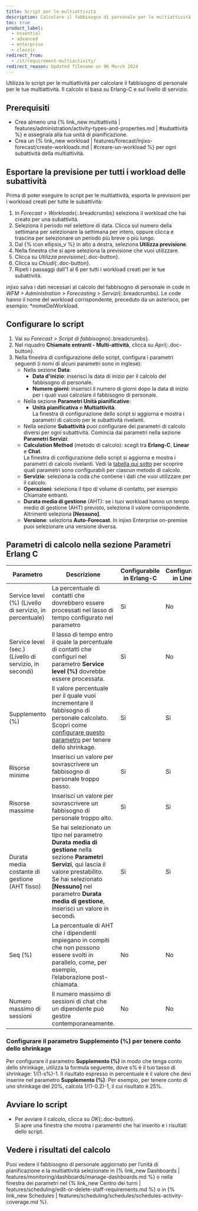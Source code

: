 ```yaml
---
title: Script per le multiattività
description: Calcolare il fabbisogno di personale per le multiattività.
toc: true
product_label:
  - essential
  - advanced
  - enterprise
  - classic
redirect_from:
  - /it/requirement-multiactivity/
redirect_reason: Updated filename on 06 March 2024
---
```


Utilizza lo script per le multiattività per calcolare il fabbisogno di personale per le tue multiattività. Il calcolo si basa su Erlang-C e sul livello di servizio.

## Prerequisiti

- Crea almeno una {% link_new multiattività | features/administration/activity-types-and-properties.md | #subattività %} e assegnala alla tua unità di pianificazione.
- Crea un {% link_new workload | features/forecast/injixo-forecast/create-workloads.md | #creare-un-workload %} per ogni subattività della multiattività.

## Esportare la previsione per tutti i workload delle subattività

Prima di poter eseguire lo script per le multiattività, esporta le previsioni per i workload creati per tutte le subattività:

1. In _Forecast > Workloads_{:.breadcrumbs} seleziona il workload che hai creato per una subattività.
2. Seleziona il periodo nel selettore di data. Clicca sul numero della settimana per selezionare la settimana per intero, oppure clicca e trascina per selezionare un periodo più breve o più lungo.
3. Dal {% icon ellipsis_v %} in alto a destra, seleziona **Utilizza previsione**.
4. Nella finestra che si apre seleziona la previsione che vuoi utilizzare.
5. Clicca su _Utilizza previsione_{:.doc-button}.
6. Clicca su _Chiudi_{:.doc-button}.
7. Ripeti i passaggi dall’1 al 6 per tutti i workload creati per le tue subattività.

injixo salva i dati necessari al calcolo del fabbisogno di personale in code in _WFM > Administration > Forecasting > Servizi_{:.breadcrumbs}. Le code hanno il nome del workload corrispondente, preceduto da un asterisco, per esempio: *nomeDelWorkload.

## Configurare lo script

1. Vai su _Forecast > Script di fabbisogno_{:.breadcrumbs}.
2. Nel riquadro **Chiamate entranti - Multi-attività**, clicca su _Apri_{:.doc-button}.  
3. Nella finestra di configurazione dello script, configura i parametri seguenti (i nomi di alcuni parametri sono in inglese):
   - Nella sezione **Data**:
     - **Data d'inizio**: inserisci la data di inizio per il calcolo del fabbisogno di personale.
     - **Numero giorni**: inserisci il numero di giorni dopo la data di inizio per i quali vuoi calcolare il fabbisogno di personale.
   - Nella sezione **Parametri Unità pianificative**:
     - **Unità pianificativa** e **Multiattività**.<br>
     La finestra di configurazione dello script si aggiorna e mostra i parametri di calcolo per le subattività rivelanti.
   - Nella sezione **Subattività** puoi configurare dei parametri di calcolo diversi per ogni subattività. Comincia dai parametri nella sezione **Parametri Servizi**:
    - **Calculation Method** (metodo di calcolo): scegli tra **Erlang-C**, **Linear** e **Chat**.<br>La finestra di configurazione dello script si aggiorna e mostra i parametri di calcolo rivelanti. Vedi la [tabella qui sotto](#parametri-di-calcolo-nella-sezione-parametri-erlang-c) per scoprire quali parametri sono configurabili per ciascun metodo di calcolo.
    - **Servizio**: seleziona la coda che contiene i dati che vuoi utilizzare per il calcolo.
    - **Operazioni**: seleziona il tipo di volume di contatto, per esempio Chiamate entranti.
    - **Durata media di gestione** (AHT): se i tuoi workload hanno un tempo medio di gestione (AHT) previsto, seleziona il valore corrispondente. Altrimenti seleziona **[Nessuno]**.
    - **Versione**: seleziona **Auto-Forecast**. In injixo Enterprise on-premise puoi selezionare una versione diversa.

## Parametri di calcolo nella sezione Parametri Erlang C

| Parametro                         | Descrizione                                                                                                            | Configurabile in Erlang-C | Configurabile in Linear | Configurabile in Chat |
| --------------------------------- | -------------------------------------------------------------------------------------------------------------------------------------------------------------------------------------------------------------------------- | -------- |--------  | -------- |
| Service level (%) (Livello di servizio, in percentuale)             | La percentuale di contatti che dovrebbero essere processati nel lasso di tempo configurato nel parametro                                                                                                                                                                    | Sì | No | Sì |
| Service level (sec.) (Livello di servizio, in secondi)            | Il lasso di tempo entro il quale la percentuale di contatti che configuri nel parametro **Service level (%)** dovrebbe essere processata.                                                                                                                                                                                            | Sì | No | Sì |
| Supplemento (%)                         | Il valore percentuale per il quale vuoi incrementare il fabbisogno di personale calcolato. Scopri come [configurare questo parametro](#configurare-il-parametro-supplemento--per-tenere-conto-dello-shrinkage) per tenere dello shrinkage. | Sì | Sì | Sì |
| Risorse minime            | Inserisci un valore per sovrascrivere un fabbisogno di personale troppo basso.                                                                                                                                                                                                                                                     | Sì | Sì | Sì |
| Risorse massime            | Inserisci un valore per sovrascrivere un fabbisogno di personale troppo alto.                              | Sì | Sì | Sì |
| Durata media costante di gestione (AHT fisso) | Se hai selezionato un tipo nel parametro **Durata media di gestione** nella sezione **Parametri Servizi**, qui lascia il valore prestabilito.<br> Se hai selezionato **[Nessuno]** nel parametro **Durata media di gestione**, inserisci un valore in secondi.                                 | Sì | Sì | Sì |
| Seq (%)                  | La percentuale di AHT che i dipendenti impiegano in compiti che non possono essere svolti in parallelo, come, per esempio, l’elaborazione post-chiamata.                                                                                                                                                                                                                                                                                   | No | No | Sì |
| Numero massimo di sessioni                          | Il numero massimo di sessioni di chat che un dipendente può gestire contemporaneamente.                                                                                                                                             | No | No | Sì |

### Configurare il parametro Supplemento (%) per tenere conto dello shrinkage

Per configurare il parametro **Supplemento (%)** in modo che tenga conto dello shrinkage, utilizza la formula seguente, dove s% è il tuo tasso di shrinkage: 1/(1-s%)-1. Il risultato espresso in percentuale è il valore che devi inserire nel parametro **Supplemento (%)**. Per esempio, per tenere conto di uno shrinkage del 20%, calcola 1/(1-0.2)-1, il cui risultato è 25%.

## Avviare lo script

- Per avviare il calcolo, clicca su _OK_{:.doc-button}.<br>Si apre una finestra che mostra i paramentri che hai inserito e i risultati dello script. <br>

## Vedere i risultati del calcolo

Puoi vedere il fabbisogno di personale aggiornato per l’unità di pianificazione e la multiattività selezionate in {% link_new Dashboards | features/monitoring/dashboards/manage-dashboards.md %} o nella finestra dei parametri nel {% link_new Centro dei turni | features/scheduling/edit-or-delete-staff-requirements.md %} o in {% link_new Schedules | features/scheduling/schedules/schedules-activity-coverage.md %}.

